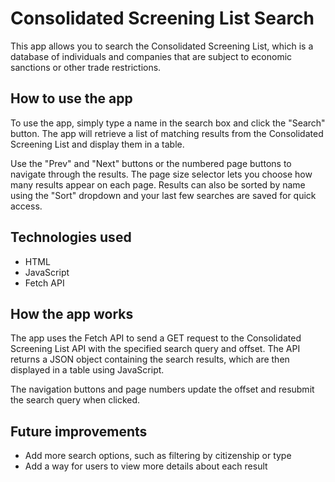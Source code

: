 # Consolidated Screening List Search

This app allows you to search the Consolidated Screening List, which is a database of individuals and companies that are subject to economic sanctions or other trade restrictions.

## How to use the app

To use the app, simply type a name in the search box and click the "Search" button. The app will retrieve a list of matching results from the Consolidated Screening List and display them in a table.

Use the "Prev" and "Next" buttons or the numbered page buttons to navigate through the results. The page size selector lets you choose how many results appear on each page. Results can also be sorted by name using the "Sort" dropdown and your last few searches are saved for quick access.

## Technologies used

- HTML
- JavaScript
- Fetch API

## How the app works

The app uses the Fetch API to send a GET request to the Consolidated Screening List API with the specified search query and offset. The API returns a JSON object containing the search results, which are then displayed in a table using JavaScript.

The navigation buttons and page numbers update the offset and resubmit the search query when clicked.

## Future improvements

- Add more search options, such as filtering by citizenship or type
- Add a way for users to view more details about each result
